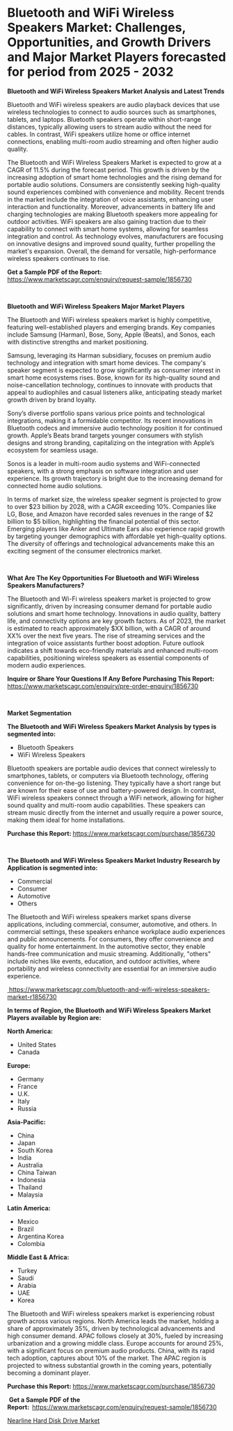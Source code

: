 <p><h1>Bluetooth and WiFi Wireless Speakers Market: Challenges, Opportunities, and Growth Drivers and Major Market Players forecasted for period from 2025 - 2032</h1></p><p><strong>Bluetooth and WiFi Wireless Speakers Market Analysis and Latest Trends</strong></p>
<p><p>Bluetooth and WiFi wireless speakers are audio playback devices that use wireless technologies to connect to audio sources such as smartphones, tablets, and laptops. Bluetooth speakers operate within short-range distances, typically allowing users to stream audio without the need for cables. In contrast, WiFi speakers utilize home or office internet connections, enabling multi-room audio streaming and often higher audio quality.</p><p>The Bluetooth and WiFi Wireless Speakers Market is expected to grow at a CAGR of 11.5% during the forecast period. This growth is driven by the increasing adoption of smart home technologies and the rising demand for portable audio solutions. Consumers are consistently seeking high-quality sound experiences combined with convenience and mobility. Recent trends in the market include the integration of voice assistants, enhancing user interaction and functionality. Moreover, advancements in battery life and charging technologies are making Bluetooth speakers more appealing for outdoor activities. WiFi speakers are also gaining traction due to their capability to connect with smart home systems, allowing for seamless integration and control. As technology evolves, manufacturers are focusing on innovative designs and improved sound quality, further propelling the market's expansion. Overall, the demand for versatile, high-performance wireless speakers continues to rise.</p></p>
<p><strong>Get a Sample PDF of the Report:&nbsp;</strong> <a href="https://www.marketscagr.com/enquiry/request-sample/1856730?utm_campaign=3019&utm_medium=2&utm_source=Github&utm_content=ia&utm_term=27032025&utm_id=bluetooth-and-wifi-wireless-speakers">https://www.marketscagr.com/enquiry/request-sample/1856730</a></p>
<p>&nbsp;</p>
<p><strong>Bluetooth and WiFi Wireless Speakers Major Market Players</strong></p>
<p><p>The Bluetooth and WiFi wireless speakers market is highly competitive, featuring well-established players and emerging brands. Key companies include Samsung (Harman), Bose, Sony, Apple (Beats), and Sonos, each with distinctive strengths and market positioning.</p><p>Samsung, leveraging its Harman subsidiary, focuses on premium audio technology and integration with smart home devices. The company's speaker segment is expected to grow significantly as consumer interest in smart home ecosystems rises. Bose, known for its high-quality sound and noise-cancellation technology, continues to innovate with products that appeal to audiophiles and casual listeners alike, anticipating steady market growth driven by brand loyalty.</p><p>Sony’s diverse portfolio spans various price points and technological integrations, making it a formidable competitor. Its recent innovations in Bluetooth codecs and immersive audio technology position it for continued growth. Apple’s Beats brand targets younger consumers with stylish designs and strong branding, capitalizing on the integration with Apple’s ecosystem for seamless usage.</p><p>Sonos is a leader in multi-room audio systems and WiFi-connected speakers, with a strong emphasis on software integration and user experience. Its growth trajectory is bright due to the increasing demand for connected home audio solutions.</p><p>In terms of market size, the wireless speaker segment is projected to grow to over $23 billion by 2028, with a CAGR exceeding 10%. Companies like LG, Bose, and Amazon have recorded sales revenues in the range of $2 billion to $5 billion, highlighting the financial potential of this sector. Emerging players like Anker and Ultimate Ears also experience rapid growth by targeting younger demographics with affordable yet high-quality options. The diversity of offerings and technological advancements make this an exciting segment of the consumer electronics market.</p></p>
<p>&nbsp;</p>
<p><strong>What Are The Key Opportunities For Bluetooth and WiFi Wireless Speakers Manufacturers?</strong></p>
<p><p>The Bluetooth and Wi-Fi wireless speakers market is projected to grow significantly, driven by increasing consumer demand for portable audio solutions and smart home technology. Innovations in audio quality, battery life, and connectivity options are key growth factors. As of 2023, the market is estimated to reach approximately $XX billion, with a CAGR of around XX% over the next five years. The rise of streaming services and the integration of voice assistants further boost adoption. Future outlook indicates a shift towards eco-friendly materials and enhanced multi-room capabilities, positioning wireless speakers as essential components of modern audio experiences.</p></p>
<p><strong>Inquire or Share Your Questions If Any Before Purchasing This Report:</strong> <a href="https://www.marketscagr.com/enquiry/pre-order-enquiry/1856730?utm_campaign=3019&utm_medium=2&utm_source=Github&utm_content=ia&utm_term=27032025&utm_id=bluetooth-and-wifi-wireless-speakers">https://www.marketscagr.com/enquiry/pre-order-enquiry/1856730</a></p>
<p>&nbsp;</p>
<p><strong>Market Segmentation</strong></p>
<p><strong>The Bluetooth and WiFi Wireless Speakers Market Analysis by types is segmented into:</strong></p>
<p><ul><li>Bluetooth Speakers</li><li>WiFi Wireless Speakers</li></ul></p>
<p><p>Bluetooth speakers are portable audio devices that connect wirelessly to smartphones, tablets, or computers via Bluetooth technology, offering convenience for on-the-go listening. They typically have a short range but are known for their ease of use and battery-powered design. In contrast, WiFi wireless speakers connect through a WiFi network, allowing for higher sound quality and multi-room audio capabilities. These speakers can stream music directly from the internet and usually require a power source, making them ideal for home installations.</p></p>
<p><strong>Purchase this Report:&nbsp;</strong><a href="https://www.marketscagr.com/purchase/1856730?utm_campaign=3019&utm_medium=2&utm_source=Github&utm_content=ia&utm_term=27032025&utm_id=bluetooth-and-wifi-wireless-speakers">https://www.marketscagr.com/purchase/1856730</a></p>
<p>&nbsp;</p>
<p><strong>The Bluetooth and WiFi Wireless Speakers Market Industry Research by Application is segmented into:</strong></p>
<p><ul><li>Commercial</li><li>Consumer</li><li>Automotive</li><li>Others</li></ul></p>
<p><p>The Bluetooth and WiFi wireless speakers market spans diverse applications, including commercial, consumer, automotive, and others. In commercial settings, these speakers enhance workplace audio experiences and public announcements. For consumers, they offer convenience and quality for home entertainment. In the automotive sector, they enable hands-free communication and music streaming. Additionally, "others" include niches like events, education, and outdoor activities, where portability and wireless connectivity are essential for an immersive audio experience.</p></p>
<p><a href="https://www.marketscagr.com/bluetooth-and-wifi-wireless-speakers-market-r1856730?utm_campaign=3019&utm_medium=2&utm_source=Github&utm_content=ia&utm_term=27032025&utm_id=bluetooth-and-wifi-wireless-speakers">&nbsp;https://www.marketscagr.com/bluetooth-and-wifi-wireless-speakers-market-r1856730</a></p>
<p><strong>In terms of Region, the Bluetooth and WiFi Wireless Speakers Market Players available by Region are:</strong></p>
<p>
    <p> <strong> North America: </strong>
        <ul>
            <li>United States</li>
            <li>Canada</li>
        </ul>
        </p> 
    <p> <strong> Europe: </strong>
        <ul>
            <li>Germany</li>
            <li>France</li>
            <li>U.K.</li>
            <li>Italy</li>
            <li>Russia</li>
        </ul>
        </p> 
    <p> <strong> Asia-Pacific: </strong>
        <ul>
            <li>China</li>
            <li>Japan</li>
            <li>South Korea</li>
            <li>India</li>
            <li>Australia</li>
            <li>China Taiwan</li>
            <li>Indonesia</li>
            <li>Thailand</li>
            <li>Malaysia</li>
        </ul>
        </p> 
    <p> <strong> Latin America: </strong>
        <ul>
            <li>Mexico</li>
            <li>Brazil</li>
            <li>Argentina Korea</li>
            <li>Colombia</li>
        </ul>
        </p> 
    <p> <strong> Middle East & Africa: </strong>
        <ul>
            <li>Turkey</li>
            <li>Saudi</li>
            <li>Arabia</li>
            <li>UAE</li>
            <li>Korea</li>
        </ul>
    </p>
    </p>
<p><p>The Bluetooth and WiFi wireless speakers market is experiencing robust growth across various regions. North America leads the market, holding a share of approximately 35%, driven by technological advancements and high consumer demand. APAC follows closely at 30%, fueled by increasing urbanization and a growing middle class. Europe accounts for around 25%, with a significant focus on premium audio products. China, with its rapid tech adoption, captures about 10% of the market. The APAC region is projected to witness substantial growth in the coming years, potentially becoming a dominant player.</p></p>
<p><strong>Purchase this Report: </strong><a href="https://www.marketscagr.com/purchase/1856730?utm_campaign=3019&utm_medium=2&utm_source=Github&utm_content=ia&utm_term=27032025&utm_id=bluetooth-and-wifi-wireless-speakers">https://www.marketscagr.com/purchase/1856730</a></p>
<p>&nbsp;<strong>Get a Sample PDF of the Report:&nbsp;&nbsp;</strong><a href="https://www.marketscagr.com/enquiry/request-sample/1856730?utm_campaign=3019&utm_medium=2&utm_source=Github&utm_content=ia&utm_term=27032025&utm_id=bluetooth-and-wifi-wireless-speakers">https://www.marketscagr.com/enquiry/request-sample/1856730</a></p>
<p><strong></strong></p>
<p><p><a href="https://github.com/djarixneoza/Market-Research-Report-List-1/blob/main/nearline-hard-disk-drive-market.md?utm_campaign=3019&utm_medium=2&utm_source=Github&utm_content=ia&utm_term=27032025&utm_id=bluetooth-and-wifi-wireless-speakers">Nearline Hard Disk Drive Market</a></p></p>